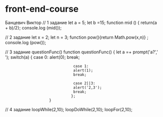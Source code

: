 # front-end-course
Банцевич Виктор
// 1 задание
let a = 5;
let b =15;
function mid () { return(a + b)/2};
console.log (mid());


// 2 задание
let x = 2;
let n = 3;
function pow(){return Math.pow(x,n)} ;
console.log (pow());

                       
// 3 задание
questionFunc()
function questionFunc()
                        {
                         let a =+ prompt('a?',' ');
                         switch(a)
                                  {
                                   case 0:
                                   alert(0);
                                   break;
                                   
                                   case 1:
                                   alert(1);
                                   break;
                                   
                                   case 2||3:
                                   alert('2,3');
                                   break;
                                  };
                        }



// 4 задание
loopWhile(2,10);
loopDoWhile(2,10);
loopFor(2,10);


